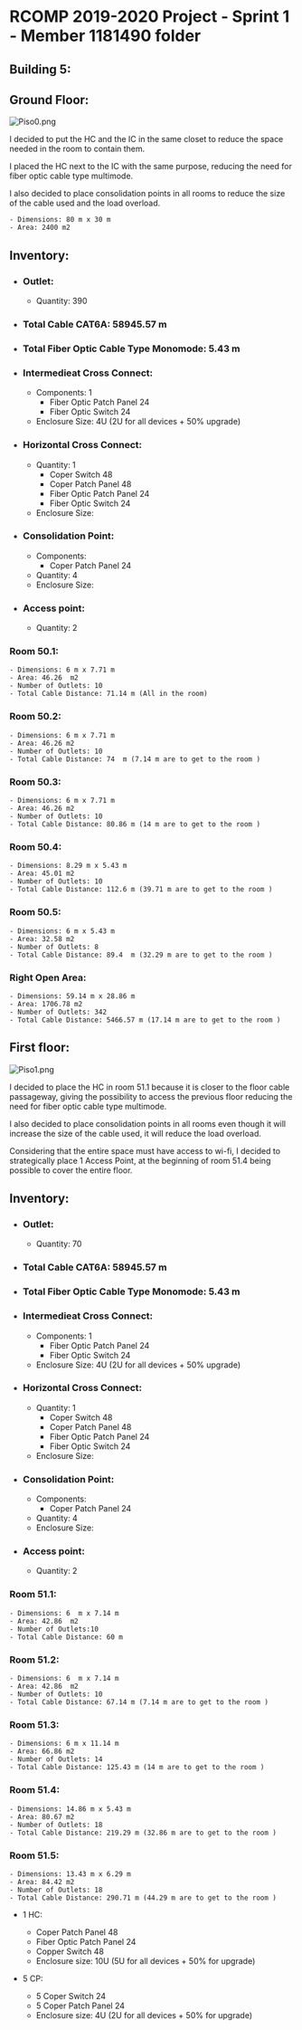 RCOMP 2019-2020 Project - Sprint 1 - Member 1181490 folder
===========================================
## Building 5:

## Ground Floor:
![Piso0.png](Piso0.png)

I decided to put the HC and the IC in the same closet to reduce the space needed in the room to contain them.

I placed the HC next to the IC with the same purpose, reducing the need for fiber optic cable type multimode.

I also decided to place consolidation points in all rooms to reduce the size of the cable used and the load overload.

    - Dimensions: 80 m x 30 m
    - Area: 2400 m2


## Inventory:
- ### Outlet:
    - Quantity: 390
- ### Total Cable CAT6A: 58945.57 m
- ### Total Fiber Optic Cable Type Monomode: 5.43  m 
- ### Intermedieat Cross Connect:
    - Components: 1
        - Fiber Optic Patch Panel 24
        - Fiber Optic Switch 24
    - Enclosure Size: 4U (2U for all devices + 50% upgrade)
- ### Horizontal Cross Connect:
    - Quantity: 1
        - Coper Switch 48
        - Coper Patch Panel 48
        - Fiber Optic Patch Panel 24
        - Fiber Optic Switch 24
    - Enclosure Size: 
- ### Consolidation Point:
    - Components:
        - Coper Patch Panel 24
    - Quantity: 4
    - Enclosure Size: 
- ### Access point:
    - Quantity: 2

### Room 50.1: 
    - Dimensions: 6 m x 7.71 m
    - Area: 46.26  m2
    - Number of Outlets: 10 
    - Total Cable Distance: 71.14 m (All in the room)

### Room 50.2: 
    - Dimensions: 6 m x 7.71 m
    - Area: 46.26 m2
    - Number of Outlets: 10
    - Total Cable Distance: 74  m (7.14 m are to get to the room )
### Room 50.3: 
    - Dimensions: 6 m x 7.71 m
    - Area: 46.26 m2
    - Number of Outlets: 10
    - Total Cable Distance: 80.86 m (14 m are to get to the room )
### Room 50.4:
    - Dimensions: 8.29 m x 5.43 m
    - Area: 45.01 m2
    - Number of Outlets: 10
    - Total Cable Distance: 112.6 m (39.71 m are to get to the room )
### Room 50.5: 
    - Dimensions: 6 m x 5.43 m
    - Area: 32.58 m2
    - Number of Outlets: 8
    - Total Cable Distance: 89.4  m (32.29 m are to get to the room )
### Right Open Area: 
    - Dimensions: 59.14 m x 28.86 m
    - Area: 1706.78 m2
    - Number of Outlets: 342
    - Total Cable Distance: 5466.57 m (17.14 m are to get to the room )




## **First floor:**
![Piso1.png](Piso1.png)

I decided to place the HC in room 51.1 because it is closer to the floor cable passageway, giving the possibility to access the previous floor reducing the need for fiber optic cable type multimode.

I also decided to place consolidation points in all rooms even though it will increase the size of the cable used, it will reduce the load overload.

Considering that the entire space must have access to wi-fi, I decided to strategically place 1 Access Point, at the beginning of room 51.4 being possible to cover the entire floor. 

## Inventory:
- ### Outlet:
    - Quantity: 70
- ### Total Cable CAT6A: 58945.57 m
- ### Total Fiber Optic Cable Type Monomode: 5.43  m 
- ### Intermedieat Cross Connect:
    - Components: 1
        - Fiber Optic Patch Panel 24
        - Fiber Optic Switch 24
    - Enclosure Size: 4U (2U for all devices + 50% upgrade)
- ### Horizontal Cross Connect:
    - Quantity: 1
        - Coper Switch 48
        - Coper Patch Panel 48
        - Fiber Optic Patch Panel 24
        - Fiber Optic Switch 24
    - Enclosure Size: 
- ### Consolidation Point:
    - Components:
        - Coper Patch Panel 24
    - Quantity: 4
    - Enclosure Size: 
- ### Access point:
    - Quantity: 2
### Room 51.1: 
    - Dimensions: 6  m x 7.14 m
    - Area: 42.86  m2
    - Number of Outlets:10
    - Total Cable Distance: 60 m 
### Room 51.2: 
    - Dimensions: 6  m x 7.14 m
    - Area: 42.86  m2
    - Number of Outlets: 10
    - Total Cable Distance: 67.14 m (7.14 m are to get to the room )
### Room 51.3: 
    - Dimensions: 6 m x 11.14 m
    - Area: 66.86 m2
    - Number of Outlets: 14
    - Total Cable Distance: 125.43 m (14 m are to get to the room )
### Room 51.4:
    - Dimensions: 14.86 m x 5.43 m
    - Area: 80.67 m2
    - Number of Outlets: 18
    - Total Cable Distance: 219.29 m (32.86 m are to get to the room )
### Room 51.5: 
    - Dimensions: 13.43 m x 6.29 m
    - Area: 84.42 m2
    - Number of Outlets: 18
    - Total Cable Distance: 290.71 m (44.29 m are to get to the room )

* 1 HC:
    - Coper Patch Panel 48
    - Fiber Optic Patch Panel 24
    - Copper Switch 48
    - Enclosure size: 10U (5U for all devices + 50% for upgrade)

*  5 CP:
    - 5 Coper Switch 24
    - 5 Coper Patch Panel 24
    - Enclosure size: 4U (2U for all devices + 50% for upgrade)
